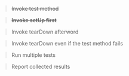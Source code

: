 > ~~Invoke test method~~

> ~~**Invoke setUp first**~~

> Invoke tearDown afterword

> Invoke tearDown even if the test method fails

> Run multiple tests

> Report collected results